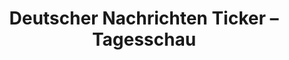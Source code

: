 ---
layout: article
title: Deutscher Nachrichten Ticker – Tagesschau
description: 
  - Dieses Template zeigt wie Sie RSS basierte Meldungen mit Live-Tiles anzeigen können. Hier am Beispiel von Nachrichten der Tagesschau.
lang: de
weight: 500
isDraft: true
ref: German_News_Tagesschau
category:
  - Nachrichten
  - Digital Signage
  - Öffentlich
image: German_News_Tagesschau_DE.png
download: German_News_Tagesschau_DE.pbmx
overview_description:
overview_benefits:
overview_data_sources:
---
